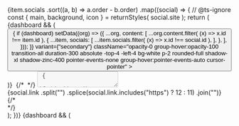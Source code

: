 <div className="grid grid-cols-4 gap-6">
                    {item.socials
                      .sort((a, b) => a.order - b.order)
                      .map((social) => {
                        // @ts-ignore
                        const { main, background, icon } = returnStyles(
                          social.site
                        );
                        return (
                          <div
                            style={{
                              background,
                              border: "2px solid" + main + "20",
                            }}
                            className="w-48 h-48 aspect-square rounded-3xl p-3 hover:shadow-xl transition-all duration-150 group relative "
                          >
                            {dashboard && (
                              <Button
                                onClick={() => {
                                  if (dashboard)
                                    setData((org) => ({
                                      ...org,
                                      content: [
                                        ...org.content.filter(
                                          (x) => x.id !== item.id
                                        ),
                                        {
                                          ...item,
                                          socials: [
                                            ...item.socials.filter(
                                              (x) => x.id !== social.id
                                            ),
                                          ],
                                        },
                                      ],
                                    }));
                                }}
                                variant={"secondary"}
                                className="opacity-0 group-hover:opacity-100 transition-all duration-300 absolute -top-4 -left-4 bg-white p-2 rounded-full shadow-xl shadow-zinc-400 pointer-events-none  group-hover:pointer-events-auto cursor-pointer"
                              >
                                <Trash></Trash>
                              </Button>
                            )}
                            <img
                              className="w-14 rounded-xl"
                              src={
                                socialList.includes(social.site)
                                  ? icon
                                  : `https://t1.gstatic.com/faviconV2?client=SOCIAL&type=FAVICON&fallback_opts=TYPE,SIZE,URL&url=${social.link}/&size=256`
                              }
                              alt=""
                            />
                            {/* <img className="w-14" src={icon} alt="" /> */}
                            <textarea
                              disabled={!dashboard}
                              onChange={(e) => {
                                if (dashboard)
                                  setData((org) => ({
                                    ...org,
                                    content: [
                                      ...org.content.filter(
                                        (x) => x.id !== item.id
                                      ),
                                      {
                                        ...item,
                                        socials: [
                                          ...item.socials.filter(
                                            (x) => x.id !== social.id
                                          ),
                                          {
                                            ...social,
                                            title: e.target.value,
                                          },
                                        ],
                                      },
                                    ],
                                  }));
                              }}
                              value={social.title}
                              className={`${
                                dashboard &&
                                "hover:bg-opacity-50 hover:bg-zinc-400"
                              } p-1 text-base  text-zinc-700 focus-within:outline-none bg-transparent w-40  resize-none  rounded-xl duration-200`}
                            ></textarea>
                            <div className="w-40  truncate text-ellipsis  text-sm  text-zinc-700">
                              {social.link
                                .split("")
                                .splice(social.link.includes("https") ? 12 : 11)
                                .join("")}
                            </div>
                            {/* <div className="bg-white rounded-2xl p-2 w-fit shadow-lg">
                          </div> */}
                          </div>
                        );
                      })}
                    {dashboard && (
                      <Dialog>
                        <DialogTrigger className="w-fit">
                          <Button
                            className={`w-48 h-48 aspect-square rounded-3xl bg-background text-foreground ${
                              isLoading && "bg-background"
                            } hover:bg-secondary hover:text-secondary-foreground  border-[1px] border-foreground`}
                          >
                            {isLoading ? (
                              <LoaderCircle
                                size={40}
                                className="rotate text-blue-600"
                              />
                            ) : (
                              <PlusCircle size={40}></PlusCircle>
                            )}
                          </Button>
                        </DialogTrigger>
                        <DialogContent>
                          <DialogHeader>
                            <DialogTitle>Add link</DialogTitle>
                            <DialogDescription className="flex flex-col gap-3 items-center">
                              <Input
                                value={url}
                                onChange={(e) => {
                                  setUrl(e.target.value);
                                }}
                                placeholder="(Use full link for ex:https://www.youtube.com/@ThePrimeagen)"
                              ></Input>
                              <DialogClose asChild>
                                <Button
                                  disabled={isLoading}
                                  onClick={async () => {
                                    setIsLoading(true);
                                    if (url.includes("http")) {
                                      const site = url.includes("youtube")
                                        ? "youtube"
                                        : url.includes("instagram.com")
                                        ? "instagram"
                                        : url.includes("facebook.com")
                                        ? "facebook"
                                        : url.includes("twitter.com")
                                        ? "twitter"
                                        : url.includes("wa.me")
                                        ? "whatsapp"
                                        : url.includes("snapchat.com")
                                        ? "snapchat"
                                        : url.includes("dribble.com")
                                        ? "dribble"
                                        : url.includes("github.com")
                                        ? "github"
                                        : url.includes("linkedin.com")
                                        ? "linkedin"
                                        : url.includes("reddit.com")
                                        ? "reddit"
                                        : url.includes("behance.com")
                                        ? "behance"
                                        : "";

                                      // console.log(await fetchYouTubeData(url));
                                      // console.log();

                                      const youtubeResponse =
                                        await fetchYouTubeData(url);
                                      const title = youtubeResponse.title;

                                      setData((org) => ({
                                        ...org,
                                        content: [
                                          ...org.content.filter(
                                            (x) => x.id !== item.id
                                          ),
                                          {
                                            ...item,
                                            socials: [
                                              ...item.socials,
                                              {
                                                id: crypto.randomUUID(),
                                                timestamp: Date.now(),
                                                order: item.socials.length,
                                                site,
                                                link: url,
                                                title:
                                                  site === "youtube"
                                                    ? title
                                                    : capitalizeFirstLetter(
                                                        site || "title"
                                                      ),
                                                otherData: {
                                                  thumbnail: "",
                                                },
                                              },
                                            ],
                                          },
                                        ],
                                      }));
                                    } else {
                                      toast.error("Invalid Link!", {
                                        position: "bottom-center",
                                        autoClose: 5000,
                                        hideProgressBar: true,
                                        closeOnClick: true,
                                        pauseOnHover: true,
                                        draggable: true,
                                        progress: undefined,
                                        theme: "colored",
                                      });
                                    }
                                    setIsLoading(false);
                                    setUrl("");
                                  }}
                                >
                                  Save
                                </Button>
                              </DialogClose>
                            </DialogDescription>
                          </DialogHeader>
                        </DialogContent>
                      </Dialog>
                    )}
                  </div>